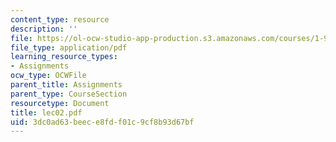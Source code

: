 ```yaml
---
content_type: resource
description: ''
file: https://ol-ocw-studio-app-production.s3.amazonaws.com/courses/1-978-from-nano-to-macro-introduction-to-atomistic-modeling-techniques-january-iap-2007/3dc0ad63beece8fdf01c9cf8b93d67bf_lec02.pdf
file_type: application/pdf
learning_resource_types:
- Assignments
ocw_type: OCWFile
parent_title: Assignments
parent_type: CourseSection
resourcetype: Document
title: lec02.pdf
uid: 3dc0ad63-beec-e8fd-f01c-9cf8b93d67bf
---
```


